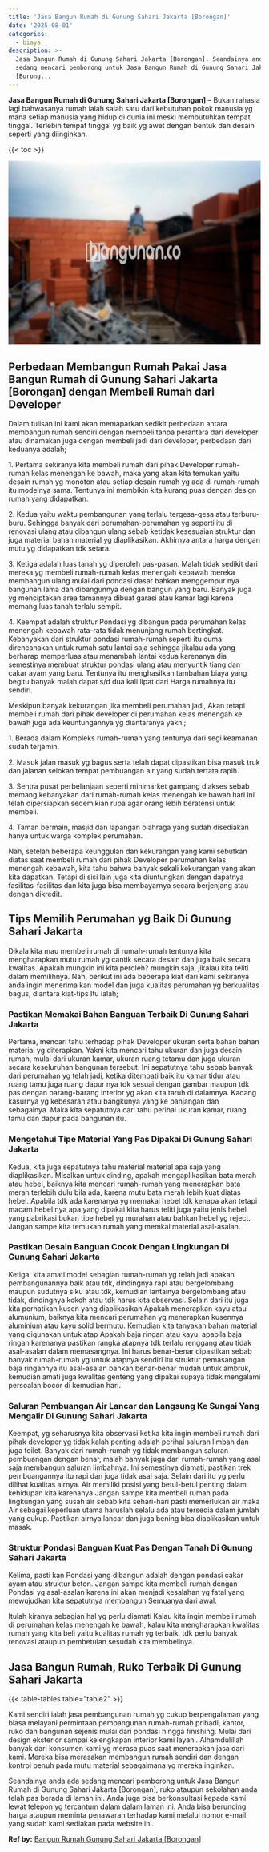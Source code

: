 ```yaml
---
title: 'Jasa Bangun Rumah di Gunung Sahari Jakarta [Borongan]'
date: '2025-08-01'
categories:
  - biaya
description: >-
  Jasa Bangun Rumah di Gunung Sahari Jakarta [Borongan]. Seandainya anda ada
  sedang mencari pemborong untuk Jasa Bangun Rumah di Gunung Sahari Jakarta
  [Borong...
---
```


**Jasa Bangun Rumah di Gunung Sahari Jakarta \[Borongan\]** – Bukan rahasia lagi bahwasanya rumah ialah salah satu dari kebutuhan pokok manusia yg mana setiap manusia yang hidup di dunia ini meski membutuhkan tempat tinggal. Terlebih tempat tinggal yg baik yg awet dengan bentuk dan desain seperti yang diinginkan.

{{< toc >}}

![Jasa Bangun Rumah di Gunung Sahari Jakarta [Borongan]](/images/borong-bangunan-02.png)

## Perbedaan Membangun Rumah Pakai Jasa Bangun Rumah di Gunung Sahari Jakarta \[Borongan\] dengan Membeli Rumah dari Developer

Dalam tulisan ini kami akan memaparkan sedikit perbedaan antara membangun rumah sendiri dengan membeli tanpa perantara dari developer atau dinamakan juga dengan membeli jadi dari developer, perbedaan dari keduanya adalah;

1\. Pertama sekiranya kita membeli rumah dari pihak Developer rumah-rumah kelas menengah ke bawah, maka yang akan kita temukan yaitu desain rumah yg monoton atau setiap desain rumah yg ada di rumah-rumah itu modelnya sama. Tentunya ini membikin kita kurang puas dengan design rumah yang didapatkan.

2\. Kedua yaitu waktu pembangunan yang terlalu tergesa-gesa atau terburu-buru. Sehingga banyak dari perumahan-perumahan yg seperti itu di renovasi ulang atau dibangun ulang sebab ketidak kesesuaian struktur dan juga material bahan material yg diaplikasikan. Akhirnya antara harga dengan mutu yg didapatkan tdk setara.

3\. Ketiga adalah luas tanah yg diperoleh pas-pasan. Malah tidak sedikit dari mereka yg membeli rumah-rumah kelas menengah kebawah mereka membangun ulang mulai dari pondasi dasar bahkan menggempur nya bangunan lama dan dibangunnya dengan bangun yang baru. Banyak juga yg menciptakan area tamannya dibuat garasi atau kamar lagi karena memang luas tanah terlalu sempit.

4\. Keempat adalah struktur Pondasi yg dibangun pada perumahan kelas menengah kebawah rata-rata tidak menunjang rumah bertingkat. Kebanyakan dari struktur pondasi rumah-rumah seperti itu cuma direncanakan untuk rumah satu lantai saja sehingga jikalau ada yang berharap memperluas atau menambah lantai kedua karenanya dia semestinya membuat struktur pondasi ulang atau menyuntik tiang dan cakar ayam yang baru. Tentunya itu menghasilkan tambahan biaya yang begitu banyak malah dapat s/d dua kali lipat dari Harga rumahnya itu sendiri.

Meskipun banyak kekurangan jika membeli perumahan jadi, Akan tetapi membeli rumah dari pihak developer di perumahan kelas menengah ke bawah juga ada keuntungannya yg diantaranya yakni;

1\. Berada dalam Kompleks rumah-rumah yang tentunya dari segi keamanan sudah terjamin.

2\. Masuk jalan masuk yg bagus serta telah dapat dipastikan bisa masuk truk dan jalanan selokan tempat pembuangan air yang sudah tertata rapih.

3\. Sentra pusat perbelanjaan seperti minimarket gampang diakses sebab memang kebanyakan dari rumah-rumah kelas menengah ke bawah hari ini telah dipersiapkan sedemikian rupa agar orang lebih beratensi untuk membeli.

4\. Taman bermain, masjid dan lapangan olahraga yang sudah disediakan hanya untuk warga komplek perumahan.

Nah, setelah beberapa keunggulan dan kekurangan yang kami sebutkan diatas saat membeli rumah dari pihak Developer perumahan kelas menengah kebawah, kita tahu bahwa banyak sekali kekurangan yang akan kita dapatkan. Tetapi di sisi lain juga kita diuntungkan dengan dapatnya fasilitas-fasilitas dan kita juga bisa membayarnya secara berjenjang atau dengan dikredit.

## Tips Memilih Perumahan yg Baik Di Gunung Sahari Jakarta

Dikala kita mau membeli rumah di rumah-rumah tentunya kita mengharapkan mutu rumah yg cantik secara desain dan juga baik secara kwalitas. Apakah mungkin ini kita peroleh? mungkin saja, jikalau kita teliti dalam memilihnya. Nah, berikut ini ada beberapa kiat dari kami sekiranya anda ingin menerima kan model dan juga kualitas perumahan yg berkualitas bagus, diantara kiat-tips Itu ialah;

### Pastikan Memakai Bahan Banguan Terbaik Di Gunung Sahari Jakarta

Pertama, mencari tahu terhadap pihak Developer ukuran serta bahan bahan material yg diterapkan. Yakni kita mencari tahu ukuran dan juga desain rumah, mulai dari ukuran kamar, ukuran ruang tetamu dan juga ukuran secara keseluruhan bangunan tersebut. Ini sepatutnya tahu sebab banyak dari perumahan yg telah jadi, ketika ditempati baik itu kamar tidur atau ruang tamu juga ruang dapur nya tdk sesuai dengan gambar maupun tdk pas dengan barang-barang interior yg akan kita taruh di dalamnya. Kadang kasurnya yg kebesaran atau bangkunya yang ke panjangan dan sebagainya. Maka kita sepatutnya cari tahu perihal ukuran kamar, ruang tamu dan dapur pada bangunan itu.

### Mengetahui Tipe Material Yang Pas Dipakai Di Gunung Sahari Jakarta

Kedua, kita juga sepatutnya tahu material material apa saja yang diaplikasikan. Misalkan untuk dinding, apakah mengaplikasikan bata merah atau hebel, baiknya kita mencari rumah-rumah yang menerapkan bata merah terlebih dulu bila ada, karena mutu bata merah lebih kuat diatas hebel. Apabila tdk ada karenanya yg memakai hebel tdk kenapa akan tetapi macam hebel nya apa yang dipakai kita harus teliti juga yaitu jenis hebel yang pabrikasi bukan tipe hebel yg murahan atau bahkan hebel yg reject. Jangan sampe kita temukan rumah yang memkai material asal-asalan.

### Pastikan Desain Banguan Cocok Dengan Lingkungan Di Gunung Sahari Jakarta

Ketiga, kita amati model sebagian rumah-rumah yg telah jadi apakah pembangunannya baik atau tdk, dindingnya rapi atau bergelombang maupun sudutnya siku atau tdk, kemudian lantainya bergelombang atau tidak, dindingnya kokoh atau tdk harus kita observasi. Selain dari itu juga kita perhatikan kusen yang diaplikasikan Apakah menerapkan kayu atau alumunium, baiknya kita mencari perumahan yg menerapkan kusennya aluminium atau kayu solid bermutu. Kemudian kita tanyakan bahan material yang digunakan untuk atap Apakah baja ringan atau kayu, apabila baja ringan karenanya pastikan rangka atapnya tdk terlalu renggang atau tidak asal-asalan dalam memasangnya. Ini harus benar-benar dipastikan sebab banyak rumah-rumah yg untuk atapnya sendiri itu struktur pemasangan baja ringannya itu asal-asalan bahkan benar-benar mudah untuk ambruk, kemudian amati juga kwalitas genteng yang dipakai supaya tidak mengalami persoalan bocor di kemudian hari.

### Saluran Pembuangan Air Lancar dan Langsung Ke Sungai Yang Mengalir Di Gunung Sahari Jakarta

Keempat, yg seharusnya kita observasi ketika kita ingin membeli rumah dari pihak developer yg tidak kalah penting adalah perihal saluran limbah dan juga toilet. Banyak dari rumah-rumah yg tidak membangun saluran pembuangan dengan benar, malah banyak juga dari rumah-rumah yang asal saja membangun saluran limbahnya. Ini semestinya diamati, pastikan trek pembuangannya itu rapi dan juga tidak asal saja. Selain dari itu yg perlu dilihat kualitas airnya. Air memiliki posisi yang betul-betul penting dalam kehidupan kita karenanya Jangan sampe kita membeli rumah pada lingkungan yang susah air sebab kita sehari-hari pasti memerlukan air maka Air sebagai keperluan utama haruslah selalu ada atau tersedia dalam jumlah yang cukup. Pastikan airnya lancar dan juga bening bisa diaplikasikan untuk masak.

### Struktur Pondasi Banguan Kuat Pas Dengan Tanah Di Gunung Sahari Jakarta

Kelima, pasti kan Pondasi yang dibangun adalah dengan pondasi cakar ayam atau struktur beton. Jangan sampe kita membeli rumah dengan Pondasi yg asal-asalan karena ini akan menjadi kesalahan yg fatal yang mewujudkan kita sepatutnya membangun Semuanya dari awal.

Itulah kiranya sebagian hal yg perlu diamati Kalau kita ingin membeli rumah di perumahan kelas menengah ke bawah, kalau kita mengharapkan kwalitas rumah yang kita beli yaitu kualitas rumah yg terbaik, tdk perlu banyak renovasi ataupun pembetulan sesudah kita membelinya.

## Jasa Bangun Rumah, Ruko Terbaik Di Gunung Sahari Jakarta

{{< table-tables table="table2" >}}

Kami sendiri ialah jasa pembangunan rumah yg cukup berpengalaman yang biasa melayani permintaan pembangunan rumah-rumah pribadi, kantor, ruko dan bangunan sejenis mulai dari pondasi hingga finishing. Mulai dari design eksterior sampai kelengkapan interior kami layani. Alhamdulillah banyak dari konsumen kami yg merasa puas saat menerapkan jasa dari kami. Mereka bisa merasakan membangun rumah sendiri dan dengan kontrol penuh pada mutu material sebagaimana yg mereka inginkan.

Seandainya anda ada sedang mencari pemborong untuk Jasa Bangun Rumah di Gunung Sahari Jakarta \[Borongan\], ruko ataupun sekolahan anda telah pas berada di laman ini. Anda juga bisa berkonsultasi kepada kami lewat telepon yg tercantum dalam dalam laman ini. Anda bisa berunding harga ataupun meminta penawaran terhadap kami melalui nomor e-mail yang sudah kami sediakan pada website ini.

**Ref by:** [Bangun Rumah Gunung Sahari Jakarta [Borongan]](https://id.wikipedia.org/wiki/Bangun)
